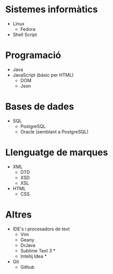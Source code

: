 # Sistemes informàtics
* Linux
  * Fedora
* Shell Script

  
# Programació
* Java
* JavaScript (básic per HTML)
  * DOM
  * Json

# Bases de dades
* SQL
  * PostgreSQL
  * Oracle (semblant a PostgreSQL)
  
# Llenguatge de marques
* XML 
  * DTD
  * XSD
  * XSL
* HTML
  * CSS

# Altres
* IDE's i procesadors de text
  * Vim
  * Geany
  * DrJava
  * Sublime Text 3 *
  * Intellij Idea *
* Git
  * Github
